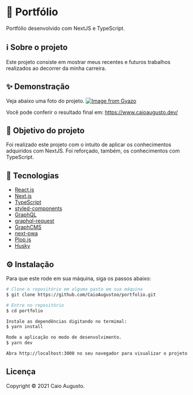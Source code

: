 # 🚀 Portfólio

Portfólio desenvolvido com NextJS e TypeScript.

## ℹ️ Sobre o projeto

Este projeto consiste em mostrar meus recentes e futuros trabalhos realizados ao decorrer da minha carreira.

## ✨ Demonstração

Veja abaixo uma foto do projeto.
[![Image from Gyazo](https://i.gyazo.com/b340efdafe7ee1970be4edac40c45f19.png)](https://gyazo.com/b340efdafe7ee1970be4edac40c45f19)

Você pode conferir o resultado final em: https://www.caioaugusto.dev/

## 🎯 Objetivo do projeto

Foi realizado este projeto com o intuito de aplicar os conhecimentos adquiridos com NextJS. Foi reforçado, também, os conhecimentos com TypeScript.

## 📝 Tecnologias

- [React.js](https://pt-br.reactjs.org)
- [Next.js](https://nextjs.org)
- [TypeScript](https://www.typescriptlang.org/)
- [styled-components](https://styled-components.com/)
- [GraphQL](https://graphql.org/)
- [graphql-request](https://www.npmjs.com/package/graphql-request)
- [GraphCMS](https://graphcms.com/)
- [next-pwa](https://www.npmjs.com/package/next-pwa)
- [Plop.js](https://plopjs.com/)
- [Husky](https://www.npmjs.com/package/husky)

## ⚙️ Instalação

Para que este rode em sua máquina, siga os passos abaixo:

```bash
# Clone o repositório em alguma pasta em sua máquina
$ git clone https://github.com/CaioAugustoo/portfolio.git

# Entre no repositório
$ cd portfolio

Instale as dependências digitando no termimal:
$ yarn install

Rode a aplicação no modo de desenvolvimento.
$ yarn dev

Abra http://localhost:3000 no seu navegador para visualizar o projeto
```

## Licença
Copyright © 2021 Caio Augusto.
